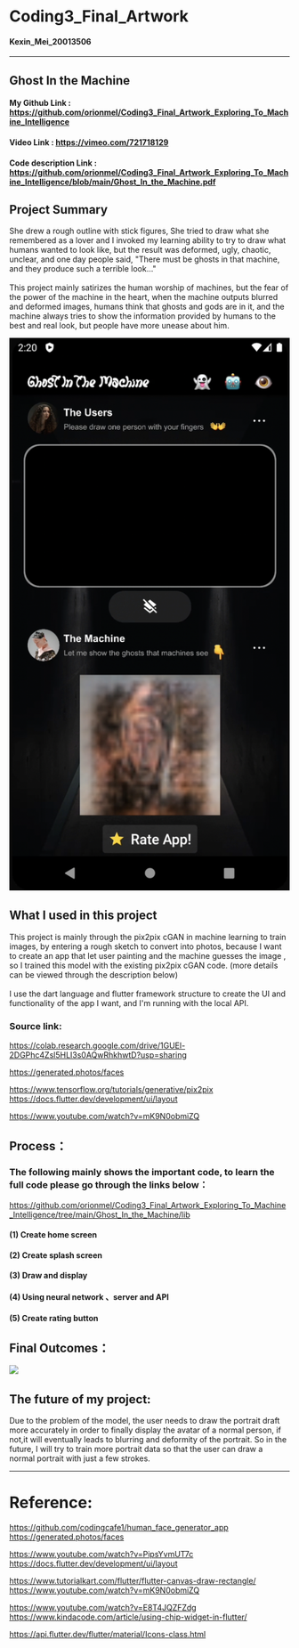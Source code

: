 # Coding3_Final_Artwork
#### Kexin_Mei_20013506
----------------------
## Ghost In the Machine

#### My Github Link : https://github.com/orionmel/Coding3_Final_Artwork_Exploring_To_Machine_Intelligence
#### Video Link : https://vimeo.com/721718129
#### Code description Link : https://github.com/orionmel/Coding3_Final_Artwork_Exploring_To_Machine_Intelligence/blob/main/Ghost_In_the_Machine.pdf

## Project Summary
She drew a rough outline with stick figures, She tried to draw what she remembered as a lover and I invoked my learning ability to try to draw what humans wanted to look like, but the result was deformed, ugly, chaotic, unclear, and one day people said, "There must be ghosts in that machine, and they produce such a terrible look..."<br>
<br>
This project mainly satirizes the human worship of machines, but the fear of the power of the machine in the heart, when the machine outputs blurred and deformed images, humans think that ghosts and gods are in it, and the machine always tries to show the information provided by humans to the best and real look, but people have more unease about him.

![](https://github.com/orionmel/Coding3_Final_Artwork_Exploring_To_Machine_Intelligence/blob/main/img/mainpage.png)


## What I used in this project
This project is mainly through the pix2pix cGAN in machine learning to train images, by entering a rough sketch to convert into photos, because I want to create an app that let user painting and the machine guesses the image , so I trained this model with the existing pix2pix cGAN code. (more details can be viewed through the description below)
<br>
<br>
I use the dart language and flutter framework structure to create the UI and functionality of the app I want, and I'm running with the local API.

### Source link:
https://colab.research.google.com/drive/1GUEl-2DGPhc4Zsl5HLI3s0AQwRhkhwtD?usp=sharing 

https://generated.photos/faces

https://www.tensorflow.org/tutorials/generative/pix2pix https://docs.flutter.dev/development/ui/layout

https://www.youtube.com/watch?v=mK9N0obmiZQ


## Process：
### The following mainly shows the important code, to learn the full code please go through the links below：
https://github.com/orionmel/Coding3_Final_Artwork_Exploring_To_Machine_Intelligence/tree/main/Ghost_In_the_Machine/lib
#### (1) Create home screen
#### (2) Create splash screen
#### (3) Draw and display
#### (4) Using neural network 、server and API
#### (5) Create rating button

## Final Outcomes：
![](https://github.com/orionmel/Coding3_Final_Artwork_Exploring_To_Machine_Intelligence/blob/main/img/high_fi_page.png)

## The future of my project:
Due to the problem of the model, the user needs to draw the portrait draft more accurately in order to finally display the avatar of a normal person, if not,it will eventually leads to blurring and deformity of the portrait. So in the future, I will try to train more portrait data so that the user can draw a normal portrait with just a few strokes.

----------------------
# Reference:
https://github.com/codingcafe1/human_face_generator_app https://generated.photos/faces

https://www.youtube.com/watch?v=PipsYvmUT7c https://docs.flutter.dev/development/ui/layout 

https://www.tutorialkart.com/flutter/flutter-canvas-draw-rectangle/ https://www.youtube.com/watch?v=mK9N0obmiZQ 

https://www.youtube.com/watch?v=E8T4JQZFZdg https://www.kindacode.com/article/using-chip-widget-in-flutter/

https://api.flutter.dev/flutter/material/Icons-class.html
